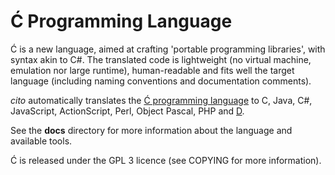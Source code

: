 Ć Programming Language
======================

Ć is a new language, aimed at crafting 'portable programming libraries', with syntax akin to C#.
The translated code is lightweight (no virtual machine, emulation nor large runtime), human-readable
and fits well the target language (including naming conventions and documentation comments).

*cito* automatically translates the [Ć programming language](docs/ci.txt)
to C, Java, C#, JavaScript, ActionScript, Perl, Object Pascal, PHP and [D](http://dlang.org/).

See the **docs** directory for more information about the language and available tools.

Ć is released under the GPL 3 licence (see COPYING for more information).
